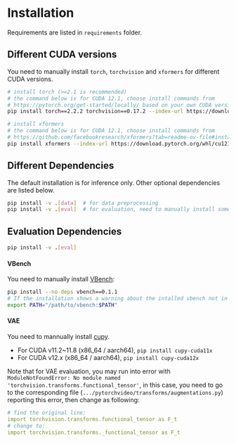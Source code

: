 # Installation

Requirements are listed in `requirements` folder.

## Different CUDA versions

You need to manually install `torch`, `torchvision` and `xformers` for different CUDA versions.

```bash
# install torch (>=2.1 is recommended)
# the command below is for CUDA 12.1, choose install commands from
# https://pytorch.org/get-started/locally/ based on your own CUDA version
pip install torch==2.2.2 torchvision==0.17.2 --index-url https://download.pytorch.org/whl/cu121

# install xformers
# the command below is for CUDA 12.1, choose install commands from
# https://github.com/facebookresearch/xformers?tab=readme-ov-file#installing-xformers based on your own CUDA version
pip install xformers --index-url https://download.pytorch.org/whl/cu121
```

## Different Dependencies

The default installation is for inference only. Other optional dependencies are listed below.

```bash
pip install -v .[data]  # for data preprocessing
pip install -v .[eval]  # for evaluation, need to manually install some packages detailed below
```


## Evaluation Dependencies

```bash
pip install -v .[eval]
```

#### VBench
You need to manually install [VBench](https://github.com/Vchitect/VBench):
```bash
pip install --no-deps vbench==0.1.1
# If the installation shows a warning about the intalled vbench not in PATH, you need to add it by:
export PATH="/path/to/vbench:$PATH"
```


#### VAE

You need to mannually install [cupy](https://docs.cupy.dev/en/stable/install.html).
* For CUDA v11.2~11.8 (x86_64 / aarch64), `pip install cupy-cuda11x`
* For CUDA v12.x (x86_64 / aarch64), `pip install cupy-cuda12x`

Note that for VAE evaluation, you may run into error with `ModuleNotFoundError: No module named 'torchvision.transforms.functional_tensor'`, in this case, you need to go to the corresponding file (`.../pytorchvideo/transforms/augmentations.py`) reporting this error, then change as following:
```yaml
# find the original line:
import torchvision.transforms.functional_tensor as F_t
# change to:
import torchvision.transforms._functional_tensor as F_t
```
